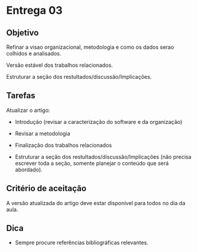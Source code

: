# Entrega 03

## Objetivo
Refinar a visao organizacional, metodologia e como os dados serao colhidos e analisados.

Versão estável dos trabalhos relacionados.

Estruturar a seção dos restultados/discussão/Implicações.


## Tarefas

Atualizar o artigo:

- Introdução (revisar a caracterização do software e da organização)

- Revisar a  metodologia 

- Finalização dos trabalhos relacionados

- Estruturar a seção dos restultados/discussão/Implicações (não precisa escrever toda a seção, somente planejar o conteúdo que será abordado). 


## Critério de aceitação

A versão atualizada do artigo deve estar disponível para todos no dia da aula.

## Dica

- Sempre procure referências bibliográficas relevantes.




